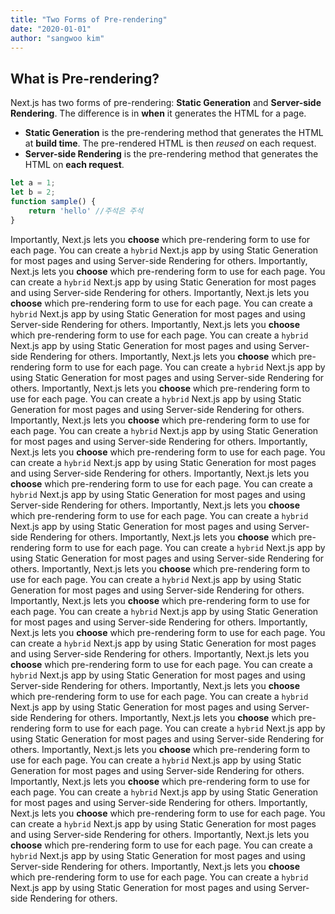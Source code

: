 ```yaml
---
title: "Two Forms of Pre-rendering"
date: "2020-01-01"
author: "sangwoo kim"
---
```


## What is Pre-rendering?

Next.js has two forms of pre-rendering: **Static Generation** and **Server-side Rendering**. The difference is in **when** it generates the HTML for a page.

- **Static Generation** is the pre-rendering method that generates the HTML at **build time**. The pre-rendered HTML is then _reused_ on each request.
- **Server-side Rendering** is the pre-rendering method that generates the HTML on **each request**.

```javascript
let a = 1;
let b = 2;
function sample() {
    return 'hello' //주석은 주석
}
```

Importantly, Next.js lets you **choose** which pre-rendering form to use for each page. You can create a `hybrid` Next.js app by using Static Generation for most pages and using Server-side Rendering for others.
Importantly, Next.js lets you **choose** which pre-rendering form to use for each page. You can create a `hybrid` Next.js app by using Static Generation for most pages and using Server-side Rendering for others.
Importantly, Next.js lets you **choose** which pre-rendering form to use for each page. You can create a `hybrid` Next.js app by using Static Generation for most pages and using Server-side Rendering for others.
Importantly, Next.js lets you **choose** which pre-rendering form to use for each page. You can create a `hybrid` Next.js app by using Static Generation for most pages and using Server-side Rendering for others.
Importantly, Next.js lets you **choose** which pre-rendering form to use for each page. You can create a `hybrid` Next.js app by using Static Generation for most pages and using Server-side Rendering for others.
Importantly, Next.js lets you **choose** which pre-rendering form to use for each page. You can create a `hybrid` Next.js app by using Static Generation for most pages and using Server-side Rendering for others.
Importantly, Next.js lets you **choose** which pre-rendering form to use for each page. You can create a `hybrid` Next.js app by using Static Generation for most pages and using Server-side Rendering for others.
Importantly, Next.js lets you **choose** which pre-rendering form to use for each page. You can create a `hybrid` Next.js app by using Static Generation for most pages and using Server-side Rendering for others.
Importantly, Next.js lets you **choose** which pre-rendering form to use for each page. You can create a `hybrid` Next.js app by using Static Generation for most pages and using Server-side Rendering for others.
Importantly, Next.js lets you **choose** which pre-rendering form to use for each page. You can create a `hybrid` Next.js app by using Static Generation for most pages and using Server-side Rendering for others.
Importantly, Next.js lets you **choose** which pre-rendering form to use for each page. You can create a `hybrid` Next.js app by using Static Generation for most pages and using Server-side Rendering for others.
Importantly, Next.js lets you **choose** which pre-rendering form to use for each page. You can create a `hybrid` Next.js app by using Static Generation for most pages and using Server-side Rendering for others.
Importantly, Next.js lets you **choose** which pre-rendering form to use for each page. You can create a `hybrid` Next.js app by using Static Generation for most pages and using Server-side Rendering for others.
Importantly, Next.js lets you **choose** which pre-rendering form to use for each page. You can create a `hybrid` Next.js app by using Static Generation for most pages and using Server-side Rendering for others.
Importantly, Next.js lets you **choose** which pre-rendering form to use for each page. You can create a `hybrid` Next.js app by using Static Generation for most pages and using Server-side Rendering for others.
Importantly, Next.js lets you **choose** which pre-rendering form to use for each page. You can create a `hybrid` Next.js app by using Static Generation for most pages and using Server-side Rendering for others.
Importantly, Next.js lets you **choose** which pre-rendering form to use for each page. You can create a `hybrid` Next.js app by using Static Generation for most pages and using Server-side Rendering for others.
Importantly, Next.js lets you **choose** which pre-rendering form to use for each page. You can create a `hybrid` Next.js app by using Static Generation for most pages and using Server-side Rendering for others.
Importantly, Next.js lets you **choose** which pre-rendering form to use for each page. You can create a `hybrid` Next.js app by using Static Generation for most pages and using Server-side Rendering for others.
Importantly, Next.js lets you **choose** which pre-rendering form to use for each page. You can create a `hybrid` Next.js app by using Static Generation for most pages and using Server-side Rendering for others.
Importantly, Next.js lets you **choose** which pre-rendering form to use for each page. You can create a `hybrid` Next.js app by using Static Generation for most pages and using Server-side Rendering for others.
Importantly, Next.js lets you **choose** which pre-rendering form to use for each page. You can create a `hybrid` Next.js app by using Static Generation for most pages and using Server-side Rendering for others.

